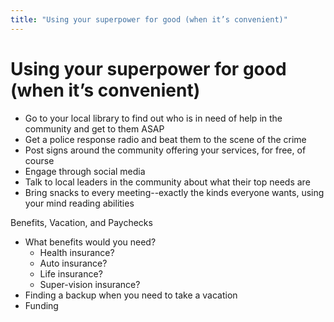 ```yaml
---
title: "Using your superpower for good (when it’s convenient)"
---
```

# Using your superpower for good (when it’s convenient)

- Go to your local library to find out who is in need of help in the community and get to them ASAP
- Get a police response radio and beat them to the scene of the crime
- Post signs around the community offering your services, for free, of course
- Engage through social media
- Talk to local leaders in the community about what their top needs are
- Bring snacks to every meeting--exactly the kinds everyone wants, using your mind reading abilities


Benefits, Vacation, and Paychecks
- What benefits would you need? 
   - Health insurance? 
   - Auto insurance? 
   - Life insurance? 
   - Super-vision insurance?
- Finding a backup when you need to take a vacation
- Funding 

